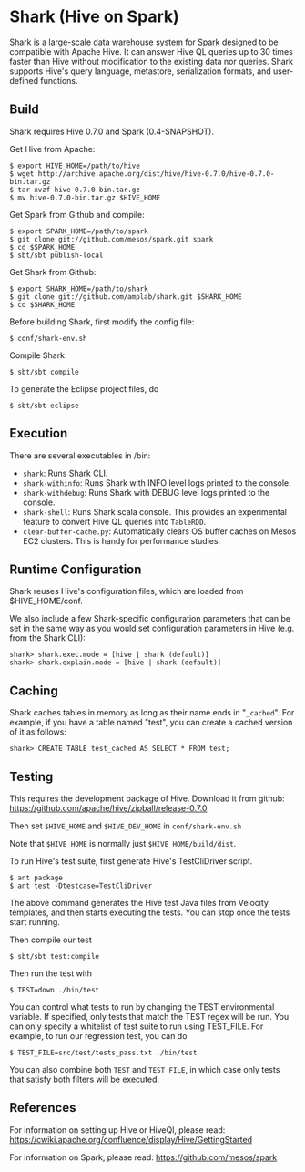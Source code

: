 # Shark (Hive on Spark)

Shark is a large-scale data warehouse system for Spark designed to be compatible with
Apache Hive. It can answer Hive QL queries up to 30 times faster than Hive without
modification to the existing data nor queries. Shark supports Hive's query language,
metastore, serialization formats, and user-defined functions.


## Build

Shark requires Hive 0.7.0 and Spark (0.4-SNAPSHOT).

Get Hive from Apache:

    $ export HIVE_HOME=/path/to/hive
    $ wget http://archive.apache.org/dist/hive/hive-0.7.0/hive-0.7.0-bin.tar.gz
    $ tar xvzf hive-0.7.0-bin.tar.gz
    $ mv hive-0.7.0-bin.tar.gz $HIVE_HOME

Get Spark from Github and compile:

    $ export SPARK_HOME=/path/to/spark
    $ git clone git://github.com/mesos/spark.git spark 
    $ cd $SPARK_HOME 
    $ sbt/sbt publish-local

Get Shark from Github:

    $ export SHARK_HOME=/path/to/shark
    $ git clone git://github.com/amplab/shark.git $SHARK_HOME
    $ cd $SHARK_HOME

Before building Shark, first modify the config file:

    $ conf/shark-env.sh 

Compile Shark: 

    $ sbt/sbt compile

To generate the Eclipse project files, do

    $ sbt/sbt eclipse


## Execution

There are several executables in /bin:

* `shark`: Runs Shark CLI.
* `shark-withinfo`: Runs Shark with INFO level logs printed to the console.
* `shark-withdebug`: Runs Shark with DEBUG level logs printed to the console.
* `shark-shell`: Runs Shark scala console. This provides an experimental feature
to convert Hive QL queries into `TableRDD`.
* `clear-buffer-cache.py`: Automatically clears OS buffer caches on Mesos EC2
clusters. This is handy for performance studies.


## Runtime Configuration

Shark reuses Hive's configuration files, which are loaded from $HIVE_HOME/conf.

We also include a few Shark-specific configuration parameters that can be set
in the same way as you would set configuration parameters in Hive (e.g. from the 
Shark CLI):

    shark> shark.exec.mode = [hive | shark (default)]
    shark> shark.explain.mode = [hive | shark (default)]


## Caching

Shark caches tables in memory as long as their name ends in "`_cached`". For example, 
if you have a table named "test", you can create a cached version of it as follows:

    shark> CREATE TABLE test_cached AS SELECT * FROM test;


## Testing

This requires the development package of Hive. Download it from github:
https://github.com/apache/hive/zipball/release-0.7.0

Then set `$HIVE_HOME` and `$HIVE_DEV_HOME` in `conf/shark-env.sh`

Note that `$HIVE_HOME` is normally just `$HIVE_HOME/build/dist`.

To run Hive's test suite, first generate Hive's TestCliDriver script.

    $ ant package
    $ ant test -Dtestcase=TestCliDriver

The above command generates the Hive test Java files from Velocity templates,
and then starts executing the tests. You can stop once the tests start running.

Then compile our test

    $ sbt/sbt test:compile

Then run the test with

    $ TEST=down ./bin/test

You can control what tests to run by changing the TEST environmental variable.
If specified, only tests that match the TEST regex will be run. You can only
specify a whitelist of test suite to run using TEST_FILE. For example, to run
our regression test, you can do

    $ TEST_FILE=src/test/tests_pass.txt ./bin/test

You can also combine both `TEST` and `TEST_FILE`, in which case only tests that
satisfy both filters will be executed.


References
----------
For information on setting up Hive or HiveQl, please read:
https://cwiki.apache.org/confluence/display/Hive/GettingStarted

For information on Spark, please read:
https://github.com/mesos/spark


